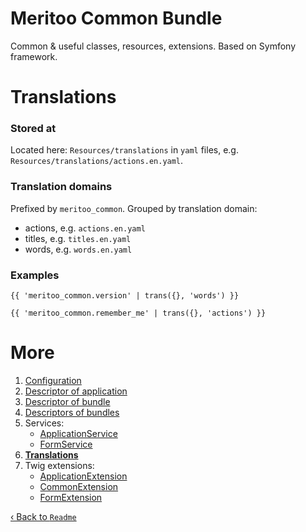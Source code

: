 # Meritoo Common Bundle

Common & useful classes, resources, extensions. Based on Symfony framework.

# Translations

### Stored at

Located here: `Resources/translations` in `yaml` files, e.g. `Resources/translations/actions.en.yaml`.

### Translation domains

Prefixed by `meritoo_common`. Grouped by translation domain:

- actions, e.g. `actions.en.yaml`
- titles, e.g. `titles.en.yaml`
- words, e.g. `words.en.yaml`

### Examples

```twig
{{ 'meritoo_common.version' | trans({}, 'words') }}
```

```twig
{{ 'meritoo_common.remember_me' | trans({}, 'actions') }}
```

# More

1. [Configuration](Configuration.md)
2. [Descriptor of application](Descriptor-of-application.md)
3. [Descriptor of bundle](Descriptor-of-bundle.md)
4. [Descriptors of bundles](Descriptors-of-bundles.md)
5. Services:
	- [ApplicationService](Services/ApplicationService.md)
	- [FormService](Services/FormService.md)
6. [**Translations**](Translations.md)
7. Twig extensions:
	- [ApplicationExtension](Twig-Extensions/ApplicationExtension.md)
	- [CommonExtension](Twig-Extensions/CommonExtension.md)
	- [FormExtension](Twig-Extensions/FormExtension.md)

[&lsaquo; Back to `Readme`](../README.md)
